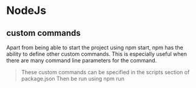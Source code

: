 # NodeJs

## custom commands

Apart from being able to start the project using npm start, npm has the ability to define other custom commands. This is especially useful when there are many command line parameters for the command.
<br />
 > These custom commands can be specified in the scripts section of package.json
 > Then be run using npm run <script> from the console

 - Add a script called compile whose command line is the Babel command line to do all transforms

```
...
 "compile": "babel src --out-dir public",
...
```
We don’t need the npx prefix because npm automatically figures out the location of commands
that are part of any locally installed packages.

 - Run transform command
`npm run compile`
 <br />
 After this, if you run npm start again to start the server

 <br />
 When we work on the client-side code and change the source files frequently, we have to manually
recompile it for every change. Wouldn’t it be nice if someone could detect these changes for us and
recompile the source into JavaScript? Babel supports this out of the box via the --watch option.

 > Add another script called **watch** with this additional option to the Babel command line:

```
...
 "wathc": "babel src --out-dir public --watch --verbose"
...
```
< b/>
It is essentially the same command as compile, but with two extra command line options, --watch and
--verbose.
 > **--watch** option instructs Babel to watch for changes in source files
 > **--verbose** causes it to print out line in the console whenever a change causes a recompilation

 A similar restart on changes to the server code can be affected by using a wrapper command called
nodemon. This command restarts Node.js with the command specified whenever there is a change in a set of files. <b />
**Forever** is another package that can be used to achieve the same goal. Typically, forever is used to restart the server on crashes rather than watch for changes to files. <b />
The best practice is to use nodemon during development (where watching for changes is the real need) and forever on production (where restarting on crashes is the need)

 > install nodemon

 `npm install nodemon@1`

 let’s use nodemon to start the server instead of Node.js in the script specification for start in
package.json. The command nodemon also needs an option to indicate which files or directory to watch
changes for using the -w option. Since all the server files are going to be in the directory called server, we can use **-w server** to make nodemon restart Node.js when any file in that directory changes. <b />
 > new command for the start script within package.json will now be
 ```
 ...
 "start": "nodemon -w server server/server.js"
 ...
 ```

  > The final set of scripts added or changed in package.json 

<pre>
...
 "scripts": {
 <del>"start": "node server/server.js",</del>
 "start": <b>"nodemon -w server server/server.js"</b> 
 "compile": <b>"babel src --out-dir public"</b>,
 "watch": <b>"babel src --out-dir public --watch --verbose"</b>,
 "test": "echo \"Error: no test specified\" && exit 1"
 },
...
</pre>
<b />
 If you now run the new command using <bold>npm run watch</bold>, you will notice that it does one transform, but  it doesn’t return to the shell. It’s actually waiting in a permanent loop, watching for changes to the source files.
 <b />So, to run the server, another terminal is needed, where npm start can be executed.<b />
 If you make make a small change to App.jsx and save the file, you’ll see that App.js in the public
 directory is regenerated. And, when you refresh the browser, you can see those changes without having to manually recompile. You can also make any changes to server.js and see that the server starts, with a message on the console that says the server is being restarted